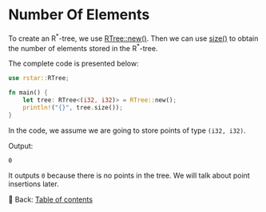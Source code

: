 # Number Of Elements

To create an R<sup>\*</sup>-tree, we use [RTree::new()](https://docs.rs/rstar/latest/rstar/struct.RTree.html#method.new).
Then we can use [size()](https://docs.rs/rstar/latest/rstar/struct.RTree.html#method.size) to obtain the number of elements stored in the R<sup>\*</sup>-tree.

The complete code is presented below:

```rust
use rstar::RTree;

fn main() {
    let tree: RTree<(i32, i32)> = RTree::new();
    println!("{}", tree.size());
}
```

In the code, we assume we are going to store points of type `(i32, i32)`.

Output:

```text
0
```

It outputs `0` because there is no points in the tree.
We will talk about point insertions later.

<!-- :arrow_right:  Next:  -->

:blue_book: Back: [Table of contents](./../README.md)
